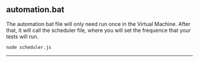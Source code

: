 ## automation.bat
The automation bat file will only need run once in the Virtual Machine.
After that, it will call the scheduler file, where you will set the
frequence that your tests will run.

```bat
node scheduler.js
```

---

##